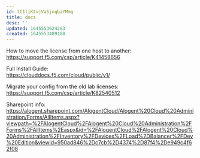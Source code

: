 ```yaml
---
id: tC1liKtvjVaSjnqbaYMmq
title: docs
desc: ''
updated: 1645553624283
created: 1645553489188
---
```

How to move the license from one host to another:  
https://support.f5.com/csp/article/K41458656  

Full Install Guide:  
https://clouddocs.f5.com/cloud/public/v1/  

Migrate your config from the old lab licenses:  
https://support.f5.com/csp/article/K82540512  

Sharepoint info:  
https://alogent.sharepoint.com/AlogentCloud/Alogent%20Cloud%20Administration/Forms/AllItems.aspx?viewpath=%2FAlogentCloud%2FAlogent%20Cloud%20Administration%2FForms%2FAllItems%2Easpx&id=%2FAlogentCloud%2FAlogent%20Cloud%20Administration%2FInventory%2FDevices%2FLoad%2DBalancer%2FDev%20Edition&viewid=950ad846%2Dc7cb%2D4374%2D87f4%2De949c4f62f08  

